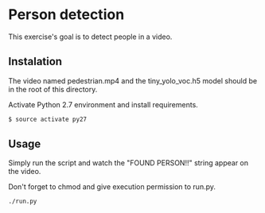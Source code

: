 # Person detection

This exercise's goal is to detect people in a video.

## Instalation

The video named pedestrian.mp4 and the tiny_yolo_voc.h5 model should be in the root of this directory.

Activate Python 2.7 environment and install requirements.

```bash
$ source activate py27
```

## Usage

Simply run the script and watch the "FOUND PERSON!!" string appear on the video.

Don't forget to chmod and give execution permission to run.py.

```bash
./run.py
```
